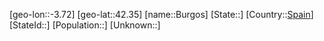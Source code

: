 ﻿---
location: [42.35,-3.72]
type: City
tags:
- geo/City


SpocWebEntityId: 29414
isDeleted: false
confidential: public

---
[geo-lon::-3.72]
[geo-lat::42.35]
[name::Burgos]
[State::]
[Country::[Spain](geo/Continent/Europe/Spain.md)]
[StateId::]
[Population::]
[Unknown::]

